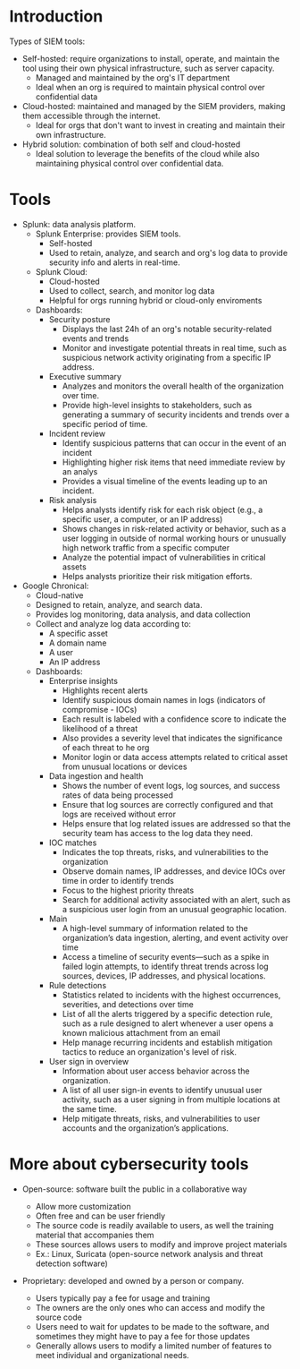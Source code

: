 # Introduction 

Types of SIEM tools:
- Self-hosted: require organizations to install, operate, and maintain the tool using their own physical infrastructure, such as server capacity.  
    - Managed and maintained by the org's IT department  
    - Ideal when an org is required to maintain physical control over confidential data  
- Cloud-hosted: maintained and managed by the SIEM providers, making them accessible through the internet.  
    - Ideal for orgs that don't want to invest in creating and maintain their own infrastructure.  
- Hybrid solution: combination of both self and cloud-hosted
    - Ideal solution to leverage the benefits of the cloud while also maintaining physical control over confidential data.  

# Tools

- Splunk: data analysis platform.
    - Splunk Enterprise: provides SIEM tools. 
        - Self-hosted  
        - Used to retain, analyze, and search and org's log data to provide security info and alerts in real-time.  
    - Splunk Cloud: 
        - Cloud-hosted  
        - Used to collect, search, and monitor log data  
        - Helpful for orgs running hybrid or cloud-only enviroments
    - Dashboards:
        - Security posture
            - Displays the last 24h of an org's notable security-related events and trends  
            - Monitor and investigate potential threats in real time, such as suspicious network activity originating from a specific IP address. 
        - Executive summary
            - Analyzes and monitors the overall health of the organization over time.  
            - Provide high-level insights to stakeholders, such as generating a summary of security incidents and trends over a specific period of time.
        - Incident review
            - Identify suspicious patterns that can occur in the event of an incident  
            - Highlighting higher risk items that need immediate review by an analys  
            - Provides a visual timeline of the events leading up to an incident.
        - Risk analysis
            - Helps analysts identify risk for each risk object (e.g., a specific user, a computer, or an IP address)  
            - Shows changes in risk-related activity or behavior, such as a user logging in outside of normal working hours or unusually high network traffic from a specific computer  
            - Analyze the potential impact of vulnerabilities in critical assets   
            - Helps analysts prioritize their risk mitigation efforts.
- Google Chronical: 
    - Cloud-native
    - Designed to retain, analyze, and search data.  
    - Provides log monitoring, data analysis, and data collection  
    - Collect and analyze log data according to:
        - A specific asset  
        - A domain name  
        - A user  
        - An IP address  
    - Dashboards:
        - Enterprise insights
            - Highlights recent alerts  
            - Identify suspicious domain names in logs (indicators of compromise - IOCs)
            - Each result is labeled with a confidence score to indicate the likelihood of a threat  
            - Also provides a severity level that indicates the significance of each threat to he org  
            - Monitor login or data access attempts related to critical asset from unusual locations or devices  
        - Data ingestion and health
            - Shows the number of event logs, log sources, and success rates of data being processed  
            - Ensure that log sources are correctly configured and that logs are received without error  
            - Helps ensure that log related issues are addressed so that the security team has access to the log data they need.  
        - IOC matches
            - Indicates the top threats, risks, and vulnerabilities to the organization  
            - Observe domain names, IP addresses, and device IOCs over time in order to identify trends  
            - Focus to the highest priority threats  
            - Search for additional activity associated with an alert, such as a suspicious user login from an unusual geographic location.  
        - Main
            - A high-level summary of information related to the organization’s data ingestion, alerting, and event activity over time  
            - Access a timeline of security events—such as a spike in failed login attempts, to identify threat trends across log sources, devices, IP addresses, and physical locations.
        - Rule detections
            - Statistics related to incidents with the highest occurrences, severities, and detections over time  
            - List of all the alerts triggered by a specific detection rule, such as a rule designed to alert whenever a user opens a known malicious attachment from an email  
            - Help manage recurring incidents and establish mitigation tactics to reduce an organization's level of risk.
        - User sign in overview 
            - Information about user access behavior across the organization.  
            - A list of all user sign-in events to identify unusual user activity, such as a user signing in from multiple locations at the same time.   
            - Help mitigate threats, risks, and vulnerabilities to user accounts and the organization’s applications.


# More about cybersecurity tools

- Open-source: software built the public in a collaborative way  
    - Allow more customization  
    - Often free and can be user friendly  
    - The source code is readily available to users, as well the training material that accompanies them  
    - These sources allows users to modify and improve project materials  
    - Ex.: Linux, Suricata (open-source network analysis and threat detection software)

- Proprietary: developed and owned by a person or company.  
    - Users typically pay a fee for usage and training  
    - The owners are the only ones who can access and modify the source code  
    - Users need to wait for updates to be made to the software, and sometimes they might have to pay a fee for those updates  
    - Generally allows users to modify a limited number of features to meet individual and organizational needs.  


